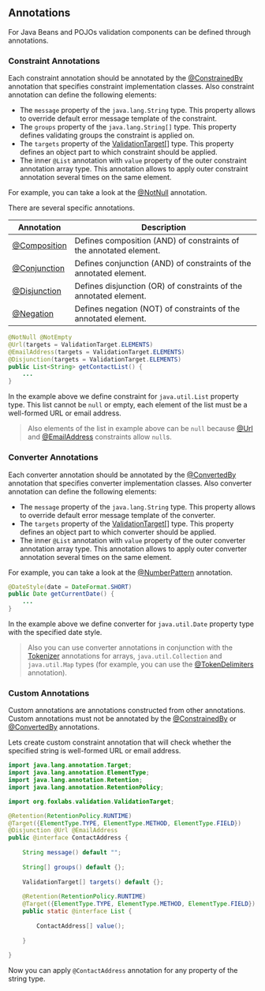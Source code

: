 ## Annotations

For Java Beans and POJOs validation components can be defined through annotations.

### Constraint Annotations

Each constraint annotation should be annotated by the [@ConstrainedBy](api/org/foxlabs/validation/constraint/ConstrainedBy.html)
annotation that specifies constraint implementation classes. Also constraint annotation
can define the following elements:

- The `message` property of the `java.lang.String` type. This property allows to
  override default error message template of the constraint.
- The `groups` property of the `java.lang.String[]` type. This property defines
  validating groups the constraint is applied on.
- The `targets` property of the [ValidationTarget[]](api/org/foxlabs/validation/ValidationTarget.html)
  type. This property defines an object part to which constraint should be applied.
- The inner `@List` annotation with `value` property of the outer constraint annotation
  array type. This annotation allows to apply outer constraint annotation several times on
  the same element.

For example, you can take a look at the [@NotNull](api/org/foxlabs/validation/constraint/NotNull.html) annotation.

There are several specific annotations.

| Annotation                                                             | Description                                                        |
|------------------------------------------------------------------------|--------------------------------------------------------------------|
| [@Composition](api/org/foxlabs/validation/constraint/Composition.html) | Defines composition (AND) of constraints of the annotated element. |
| [@Conjunction](api/org/foxlabs/validation/constraint/Conjunction.html) | Defines conjunction (AND) of constraints of the annotated element. |
| [@Disjunction](api/org/foxlabs/validation/constraint/Disjunction.html) | Defines disjunction (OR) of constraints of the annotated element.  |
| [@Negation](api/org/foxlabs/validation/constraint/Negation.html)       | Defines negation (NOT) of constraints of the annotated element.    |

```java
@NotNull @NotEmpty
@Url(targets = ValidationTarget.ELEMENTS)
@EmailAddress(targets = ValidationTarget.ELEMENTS)
@Disjunction(targets = ValidationTarget.ELEMENTS)
public List<String> getContactList() {
    ...
}
```

In the example above we define constraint for `java.util.List` property type.
This list cannot be `null` or empty, each element of the list must be a well-formed
URL or email address.

> Also elements of the list in example above can be `null` because
> [@Url](api/org/foxlabs/validation/constraint/Url.html) and
> [@EmailAddress](api/org/foxlabs/validation/constraint/EmailAddress.html)
> constraints allow `null`s.

### Converter Annotations

Each converter annotation should be annotated by the [@ConvertedBy](api/org/foxlabs/validation/converter/ConvertedBy.html)
annotation that specifies converter implementation classes. Also converter annotation
can define the following elements:

- The `message` property of the `java.lang.String` type. This property allows to
  override default error message template of the converter.
- The `targets` property of the [ValidationTarget[]](api/org/foxlabs/validation/ValidationTarget.html)
  type. This property defines an object part to which converter should be applied.
- The inner `@List` annotation with `value` property of the outer converter annotation
  array type. This annotation allows to apply outer converter annotation several times on
  the same element.

For example, you can take a look at the [@NumberPattern](api/org/foxlabs/validation/converter/NumberPattern.html)
annotation.

```java
@DateStyle(date = DateFormat.SHORT)
public Date getCurrentDate() {
    ...
}
```            

In the example above we define converter for `java.util.Date` property type with the specified date style.

> Also you can use converter annotations in conjunction with the
> [Tokenizer](api/org/foxlabs/validation/converter/Tokenizer.html) annotations for arrays,
> `java.util.Collection` and `java.util.Map` types (for example, you can use the
> [@TokenDelimiters](api/org/foxlabs/validation/converter/TokenDelimiters.html) annotation).

### Custom Annotations

Custom annotations are annotations constructed from other annotations. Custom annotations
must not be annotated by the [@ConstrainedBy](api/org/foxlabs/validation/constraint/ConstrainedBy.html)
or [@ConvertedBy](api/org/foxlabs/validation/converter/ConvertedBy.html) annotations.

Lets create custom constraint annotation that will check whether the specified string
is well-formed URL or email address.

```java
import java.lang.annotation.Target;
import java.lang.annotation.ElementType;
import java.lang.annotation.Retention;
import java.lang.annotation.RetentionPolicy;

import org.foxlabs.validation.ValidationTarget;

@Retention(RetentionPolicy.RUNTIME)
@Target({ElementType.TYPE, ElementType.METHOD, ElementType.FIELD})
@Disjunction @Url @EmailAddress
public @interface ContactAddress {
    
    String message() default "";
    
    String[] groups() default {};
    
    ValidationTarget[] targets() default {};
    
    @Retention(RetentionPolicy.RUNTIME)
    @Target({ElementType.TYPE, ElementType.METHOD, ElementType.FIELD})
    public static @interface List {
        
        ContactAddress[] value();
        
    }
    
}
```

Now you can apply `@ContactAddress` annotation for any property of the string type.
